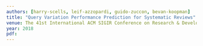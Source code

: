 ```yaml
---
authors: [harry-scells, leif-azzopardi, guido-zuccon, bevan-koopman]
title: "Query Variation Performance Prediction for Systematic Reviews"
venue: The 41st International ACM SIGIR Conference on Research & Development in Information Retrieval
year: 2018
pdf: 
---
```

